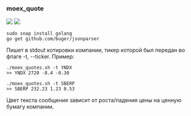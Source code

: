 ### moex_quote
![](https://i.ibb.co/D1JtcNr/screenshoot.png)
![](https://i.ibb.co/Qn655Dn/screenshoot.png)
```
sudo snap install golang
go get github.com/buger/jsonparser
```
Пишет в stdout котировки компании, тикер которой был передан во флаге -t, --ticker.
Пример: 
```
./moex_quotes.sh -t YNDX
>> YNDX 2720 -8.4 -0.30

./moex_quotes.sh -t SBERP
>> SBERP 232.23 1.23 0.53
```
Цвет текста сообщения зависит от роста/падения цены на ценную бумагу компании.
